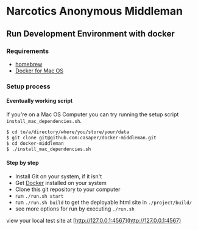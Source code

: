 # Narcotics Anonymous Middleman

## Run Development Environment with docker

### Requirements

- [homebrew](https://brew.sh/)
- [Docker for Mac OS](https://docs.docker.com/docker-for-mac/install/)

### Setup process

#### Eventually working script

If you're on a Mac OS Computer you can try running the setup script `install_mac_dependencies.sh`.

```bash
$ cd to/a/directory/where/you/store/your/data
$ git clone git@github.com:casaper/docker-middleman.git
$ cd docker-middleman
$ ./install_mac_dependencies.sh
```

#### Step by step

- Install Git on your system, if it isn't
- Get [Docker](https://docs.docker.com/) installed on your system
- Clone this git repository to your computer
- run `./run.sh start`
- run `./run.sh build` to get the deployable html site in `./project/build/`
- see more options for run by executing `./run.sh`

view your local test site at [http://127.0.0.1:4567](http://127.0.0.1:4567)
